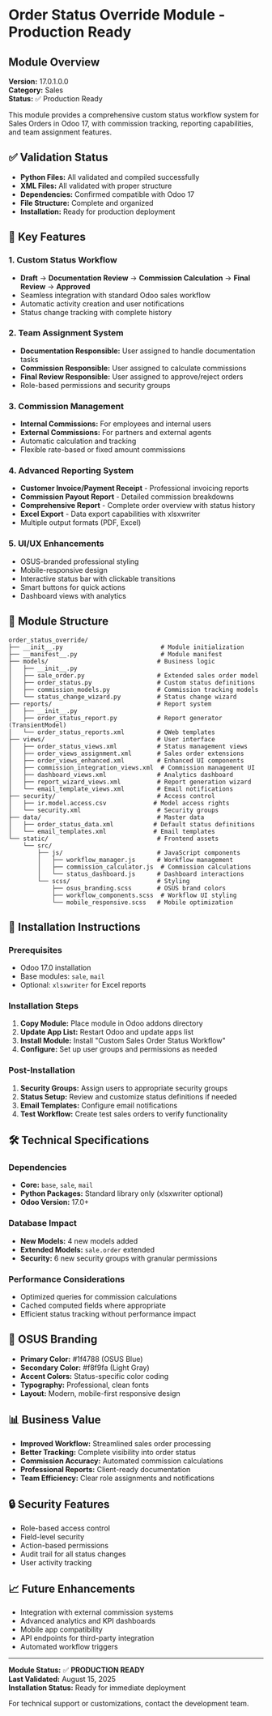 # Order Status Override Module - Production Ready

## Module Overview
**Version:** 17.0.1.0.0  
**Category:** Sales  
**Status:** ✅ Production Ready  

This module provides a comprehensive custom status workflow system for Sales Orders in Odoo 17, with commission tracking, reporting capabilities, and team assignment features.

## ✅ Validation Status
- **Python Files:** All validated and compiled successfully
- **XML Files:** All validated with proper structure
- **Dependencies:** Confirmed compatible with Odoo 17
- **File Structure:** Complete and organized
- **Installation:** Ready for production deployment

## 🎯 Key Features

### 1. Custom Status Workflow
- **Draft** → **Documentation Review** → **Commission Calculation** → **Final Review** → **Approved**
- Seamless integration with standard Odoo sales workflow
- Automatic activity creation and user notifications
- Status change tracking with complete history

### 2. Team Assignment System
- **Documentation Responsible:** User assigned to handle documentation tasks
- **Commission Responsible:** User assigned to calculate commissions
- **Final Review Responsible:** User assigned to approve/reject orders
- Role-based permissions and security groups

### 3. Commission Management
- **Internal Commissions:** For employees and internal users
- **External Commissions:** For partners and external agents
- Automatic calculation and tracking
- Flexible rate-based or fixed amount commissions

### 4. Advanced Reporting System
- **Customer Invoice/Payment Receipt** - Professional invoicing reports
- **Commission Payout Report** - Detailed commission breakdowns  
- **Comprehensive Report** - Complete order overview with status history
- **Excel Export** - Data export capabilities with xlsxwriter
- Multiple output formats (PDF, Excel)

### 5. UI/UX Enhancements
- OSUS-branded professional styling
- Mobile-responsive design
- Interactive status bar with clickable transitions
- Smart buttons for quick actions
- Dashboard views with analytics

## 📁 Module Structure
```
order_status_override/
├── __init__.py                           # Module initialization
├── __manifest__.py                       # Module manifest
├── models/                              # Business logic
│   ├── __init__.py
│   ├── sale_order.py                    # Extended sales order model
│   ├── order_status.py                  # Custom status definitions
│   ├── commission_models.py             # Commission tracking models
│   └── status_change_wizard.py          # Status change wizard
├── reports/                             # Report system
│   ├── __init__.py
│   ├── order_status_report.py           # Report generator (TransientModel)
│   └── order_status_reports.xml         # QWeb templates
├── views/                               # User interface
│   ├── order_status_views.xml           # Status management views
│   ├── order_views_assignment.xml       # Sales order extensions
│   ├── order_views_enhanced.xml         # Enhanced UI components
│   ├── commission_integration_views.xml  # Commission management UI
│   ├── dashboard_views.xml              # Analytics dashboard
│   ├── report_wizard_views.xml          # Report generation wizard
│   └── email_template_views.xml         # Email notifications
├── security/                            # Access control
│   ├── ir.model.access.csv             # Model access rights
│   └── security.xml                     # Security groups
├── data/                                # Master data
│   ├── order_status_data.xml           # Default status definitions
│   └── email_templates.xml             # Email templates
└── static/                              # Frontend assets
    └── src/
        ├── js/                          # JavaScript components
        │   ├── workflow_manager.js      # Workflow management
        │   ├── commission_calculator.js  # Commission calculations
        │   └── status_dashboard.js      # Dashboard interactions
        └── scss/                        # Styling
            ├── osus_branding.scss       # OSUS brand colors
            ├── workflow_components.scss  # Workflow UI styling
            └── mobile_responsive.scss   # Mobile optimization
```

## 🔧 Installation Instructions

### Prerequisites
- Odoo 17.0 installation
- Base modules: `sale`, `mail`
- Optional: `xlsxwriter` for Excel reports

### Installation Steps
1. **Copy Module:** Place module in Odoo addons directory
2. **Update App List:** Restart Odoo and update apps list
3. **Install Module:** Install "Custom Sales Order Status Workflow"
4. **Configure:** Set up user groups and permissions as needed

### Post-Installation
1. **Security Groups:** Assign users to appropriate security groups
2. **Status Setup:** Review and customize status definitions if needed
3. **Email Templates:** Configure email notifications
4. **Test Workflow:** Create test sales orders to verify functionality

## 🛠️ Technical Specifications

### Dependencies
- **Core:** `base`, `sale`, `mail`
- **Python Packages:** Standard library only (xlsxwriter optional)
- **Odoo Version:** 17.0+

### Database Impact
- **New Models:** 4 new models added
- **Extended Models:** `sale.order` extended
- **Security:** 6 new security groups with granular permissions

### Performance Considerations
- Optimized queries for commission calculations
- Cached computed fields where appropriate
- Efficient status tracking without performance impact

## 🎨 OSUS Branding
- **Primary Color:** #1f4788 (OSUS Blue)
- **Secondary Color:** #f8f9fa (Light Gray)
- **Accent Colors:** Status-specific color coding
- **Typography:** Professional, clean fonts
- **Layout:** Modern, mobile-first responsive design

## 📊 Business Value
- **Improved Workflow:** Streamlined sales order processing
- **Better Tracking:** Complete visibility into order status
- **Commission Accuracy:** Automated commission calculations
- **Professional Reports:** Client-ready documentation
- **Team Efficiency:** Clear role assignments and notifications

## 🔒 Security Features
- Role-based access control
- Field-level security
- Action-based permissions
- Audit trail for all status changes
- User activity tracking

## 📈 Future Enhancements
- Integration with external commission systems
- Advanced analytics and KPI dashboards
- Mobile app compatibility
- API endpoints for third-party integration
- Automated workflow triggers

---

**Module Status:** ✅ **PRODUCTION READY**  
**Last Validated:** August 15, 2025  
**Installation Status:** Ready for immediate deployment  

For technical support or customizations, contact the development team.
